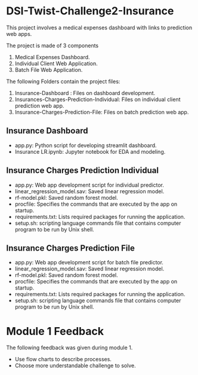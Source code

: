 # DSI-Twist-Challenge2-Insurance

This project involves a medical expenses dashboard with links to prediction web apps.

The project is made of 3 components

1. Medical Expenses Dashboard.
2. Individual Client Web Application.
3. Batch File Web Application.

The following Folders contain the project files:

1. Insurance-Dashboard : Files on dashboard development.
2. Insurances-Charges-Prediction-Individual: Files on individual client prediction web app.
3. Insurance-Charges-Prediction-File: Files on batch prediction web app.

## Insurance Dashboard

- app.py: Python script for developing streamlit dashboard.
- Insurance LR.ipynb: Jupyter notebook for EDA and modeling.

## Insurance Charges Prediction Individual

- app.py: Web app development script for individual predictor.
- linear_regression_model.sav: Saved linear regression model.
- rf-model.pkl: Saved random forest model.
- procfile: Specifies the commands that are executed by the app on startup.
- requirements.txt: Lists required packages for running the application.
- setup.sh: scripting language commands file that contains computer program to be run by Unix shell.

## Insurance Charges Prediction File

- app.py: Web app development script for batch file predictor.
- linear_regression_model.sav: Saved linear regression model.
- rf-model.pkl: Saved random forest model.
- procfile: Specifies the commands that are executed by the app on startup.
- requirements.txt: Lists required packages for running the application.
- setup.sh: scripting language commands file that contains computer program to be run by Unix shell.

# Module 1 Feedback

The following feedback was given during module 1.

- Use flow charts to describe processes.
- Choose more understandable challenge to solve.


